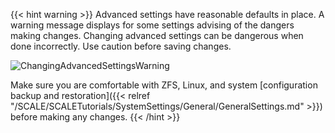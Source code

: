---
---

{{< hint warning >}} 
Advanced settings have reasonable defaults in place. A warning message displays for some settings advising of the dangers making changes.
Changing advanced settings can be dangerous when done incorrectly. Use caution before saving changes. 

![ChangingAdvancedSettingsWarning](/images/SCALE/22.02/ChangingAdvancedSettingsWarning.png "Changing Advanced Settings Warning") 

Make sure you are comfortable with ZFS, Linux, and system [configuration backup and restoration]({{< relref "/SCALE/SCALETutorials/SystemSettings/General/GeneralSettings.md" >}}) before making any changes. 
{{< /hint >}}